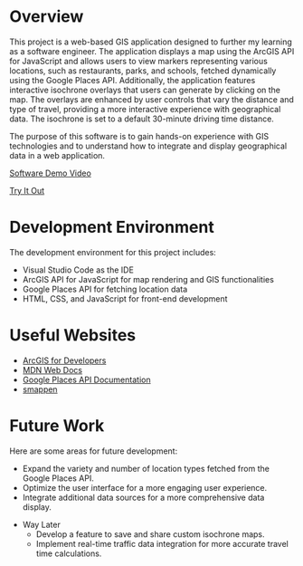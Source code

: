 # Overview

This project is a web-based GIS application designed to further my learning as a software engineer. The application displays a map using the ArcGIS API for JavaScript and allows users to view markers representing various locations, such as restaurants, parks, and schools, fetched dynamically using the Google Places API. Additionally, the application features interactive isochrone overlays that users can generate by clicking on the map. The overlays are enhanced by user controls that vary the distance and type of travel, providing a more interactive experience with geographical data. The isochrone is set to a default 30-minute driving time distance.

The purpose of this software is to gain hands-on experience with GIS technologies and to understand how to integrate and display geographical data in a web application.

[Software Demo Video](https://youtu.be/BHdvXoBKUr4)

[Try It Out](https://sowbyspencer.github.io/GIS/public/)

# Development Environment

The development environment for this project includes:

- Visual Studio Code as the IDE
- ArcGIS API for JavaScript for map rendering and GIS functionalities
- Google Places API for fetching location data
- HTML, CSS, and JavaScript for front-end development

# Useful Websites

* [ArcGIS for Developers](https://developers.arcgis.com/)
* [MDN Web Docs](https://developer.mozilla.org/en-US/)
* [Google Places API Documentation](https://developers.google.com/maps/documentation/places/web-service/overview)
* [smappen](https://www.smappen.com/documentation/draw-an-isochrone/)

# Future Work

Here are some areas for future development:

<!-- * Update the location markers to sync with the overlay updates per clicked location. -->
* Expand the variety and number of location types fetched from the Google Places API.
* Optimize the user interface for a more engaging user experience.
* Integrate additional data sources for a more comprehensive data display.
- Way Later
    * Develop a feature to save and share custom isochrone maps.
    * Implement real-time traffic data integration for more accurate travel time calculations.
